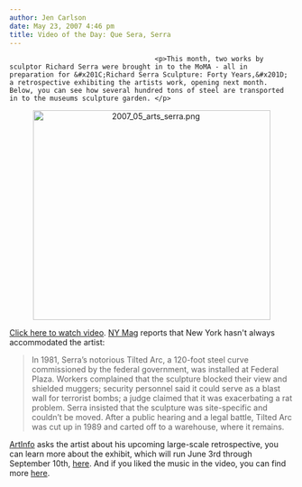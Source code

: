 ```yaml
---
author: Jen Carlson
date: May 23, 2007 4:46 pm
title: Video of the Day: Que Sera, Serra
---
```


	
										<p>This month, two works by sculptor Richard Serra were brought in to the MoMA - all in preparation for &#x201C;Richard Serra Sculpture: Forty Years,&#x201D; a retrospective exhibiting the artists work, opening next month. Below, you can see how several hundred tons of steel are transported in to the museums sculpture garden. </p>

<p align="center"><img alt="2007_05_arts_serra.png" src="https://web.archive.org/web/20150508180236im_/http://www.gothamist.com/attachments/arts_jen/2007_05_arts_serra.png" width="421" height="372">
</p><p>
<a href="https://web.archive.org/web/20150508180236/http://www.artinfo.com/articles/story/25082/installing_serra">Click here to watch video</a>. <a href="https://web.archive.org/web/20150508180236/http://nymag.com/arts/art/profiles/32110/">NY Mag</a> reports that New York hasn&apos;t always accommodated the artist: 

</p><blockquote>In 1981, Serra&#x2019;s notorious Tilted Arc, a 120-foot steel curve commissioned by the federal government, was installed at Federal Plaza. Workers complained that the sculpture blocked their view and shielded muggers; security personnel said it could serve as a blast wall for terrorist bombs; a judge claimed that it was exacerbating a rat problem. Serra insisted that the sculpture was site-specific and couldn&#x2019;t be moved. After a public hearing and a legal battle, Tilted Arc was cut up in 1989 and carted off to a warehouse, where it remains. </blockquote>

<p><a href="https://web.archive.org/web/20150508180236/http://www.artinfo.com/articles/story/24689/richard_serra">ArtInfo</a> asks the artist about his upcoming large-scale retrospective, you can learn more about the exhibit, which will run June 3rd through September 10th, <a href="https://web.archive.org/web/20150508180236/http://www.moma.org/exhibitions/exhibitions.php?id=2866">here</a>. And if you liked the music in the video, you can find more <a href="https://web.archive.org/web/20150508180236/http://www.myspace.com/iamrobotandproud">here</a>. </p>					
										
									
				